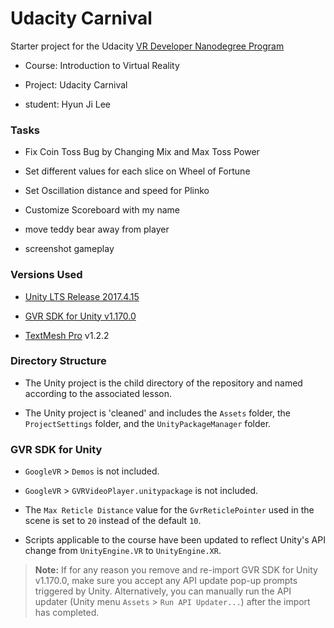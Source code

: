 
# Udacity Carnival
Starter project for the Udacity [VR Developer Nanodegree Program](http://udacity.com/vr)
- Course: Introduction to Virtual Reality

- Project: Udacity Carnival

- student: Hyun Ji Lee



### Tasks

- Fix Coin Toss Bug by Changing Mix and Max Toss Power

- Set different values for each slice on Wheel of Fortune

- Set Oscillation distance and speed for Plinko

- Customize Scoreboard with my name
- move teddy bear away from player

- screenshot gameplay



### Versions Used

- [Unity LTS Release 2017.4.15](https://unity3d.com/unity/qa/lts-releases?version=2017.4)

- [GVR SDK for Unity v1.170.0](https://github.com/googlevr/gvr-unity-sdk/releases/tag/v1.170.0)

- [TextMesh Pro](https://assetstore.unity.com/packages/essentials/beta-projects/textmesh-pro-84126) v1.2.2




### Directory Structure

- The Unity project is the child directory of the repository and named according to the associated lesson.

- The Unity project is 'cleaned' and includes the `Assets` folder, the `ProjectSettings` folder, and the `UnityPackageManager` folder.




### GVR SDK for Unity

- `GoogleVR` > `Demos` is not included.
- `GoogleVR` > `GVRVideoPlayer.unitypackage` is not included.

- The `Max Reticle Distance` value for the `GvrReticlePointer` used in the scene is set to `20` instead of the default `10`.

- Scripts applicable to the course have been updated to reflect Unity's API change from `UnityEngine.VR` to `UnityEngine.XR`.



>**Note:** If for any reason you remove and re-import GVR SDK for Unity v1.170.0, make sure you accept any API update pop-up prompts triggered by Unity. Alternatively, you can manually run the API updater (Unity menu `Assets` > `Run API Updater...`) after the import has completed.